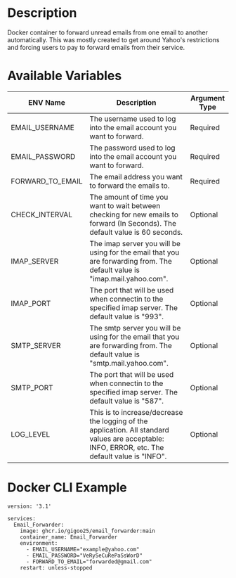 # Description

Docker container to forward unread emails from one email to another automatically. This was mostly created to get around Yahoo's restrictions and forcing users to pay to forward emails from their service.


# Available Variables

| ENV Name | Description | Argument Type |
|--|--|--|
| EMAIL_USERNAME | The username used to log into the email account you want to forward. | Required |
| EMAIL_PASSWORD | The password used to log into the email account you want to forward.  | Required |
| FORWARD_TO_EMAIL | The email address you want to forward the emails to. | Required |
| CHECK_INTERVAL | The amount of time you want to wait between checking for new emails to forward (In Seconds). The default value is 60 seconds. | Optional |
| IMAP_SERVER | The imap server you will be using for the email that you are forwarding from. The default value is "imap.mail.yahoo.com". | Optional |
| IMAP_PORT | The port that will be used when connectin to the specified imap server. The default value is "993". | Optional |
| SMTP_SERVER | The smtp server you will be using for the email that you are forwarding from. The default value is "smtp.mail.yahoo.com".  | Optional |
| SMTP_PORT | The port that will be used when connectin to the specified imap server. The default value is "587". | Optional |
| LOG_LEVEL| This is to increase/decrease the logging of the application. All standard values are acceptable: INFO, ERROR, etc. The default value is "INFO". | Optional |


# Docker CLI Example

```
version: '3.1'

services:
  Email_Forwarder:
    image: ghcr.io/gigoo25/email_forwarder:main
    container_name: Email_Forwarder
    environment:
      - EMAIL_USERNAME="example@yahoo.com"
      - EMAIL_PASSWORD="VeRySeCuRePaSsWorD"
      - FORWARD_TO_EMAIL="forwarded@gmail.com"
    restart: unless-stopped
```